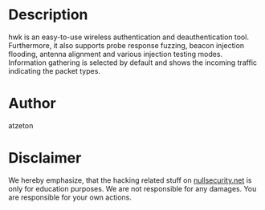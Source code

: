 # Description
hwk is an easy-to-use wireless authentication and deauthentication tool.
Furthermore, it also supports probe response fuzzing, beacon injection flooding,
antenna alignment and various injection testing modes. Information gathering is
selected by default and shows the incoming traffic indicating the packet types.

# Author
atzeton

# Disclaimer
We hereby emphasize, that the hacking related stuff on
[nullsecurity.net](http://nullsecurity.net) is only for education purposes.
We are not responsible for any damages. You are responsible for your own
actions.
